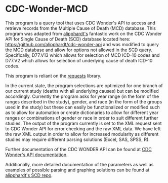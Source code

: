 # CDC-Wonder-MCD

This program is a query tool that uses CDC Wonder's API to access and retrieve records from the Multiple Cause of Death (MCD) database. This program was adapted from [alipphardt's](https://github.com/alipphardt) fantastic work on the CDC Wonder API for Single Cause of Death (SCD) database located here: https://github.com/alipphardt/cdc-wonder-api and was modified to query the MCD database and allow for options not allowed in the SCD query. Specifically, D77.V13 which allows for selection of MCD ICD-10 codes and D77.V2 which allows for selection of underlying cause of death ICD-10 codes. 

This program is reliant on the [requests](https://pypi.org/project/requests/) library.

In the current state, the program selections are optimized for one branch of our current study (deaths with all underlying causes) but can be modified accordingly. Currently the program asks for year range (in the form of the ranges described in the study), gender, and race (in the form of the groups used in the study) but these can easily be functionalized or modified such as to allow for automation or create dictionaries to allow for different year ranges or combinations of gender or race in order to suit different further studies. The output of the program currently is set to the XML request sent to CDC Wonder API for error checking and the raw XML data. We have left the raw XML output in order to allow for increased modularity as different studies may require different parsing solutions (Excel, SAS, SPSS, R).

Further documentation of the CDC WONDER API can be found at [CDC Wonder's API documentation](https://wonder.cdc.gov/wonder/help/wonder-api.html).

Additionally, more detailed documentation of the parameters as well as examples of possible parsing and graphing solutions can be found at [alipphardt's SCD repo](https://github.com/alipphardt/cdc-wonder-api).
